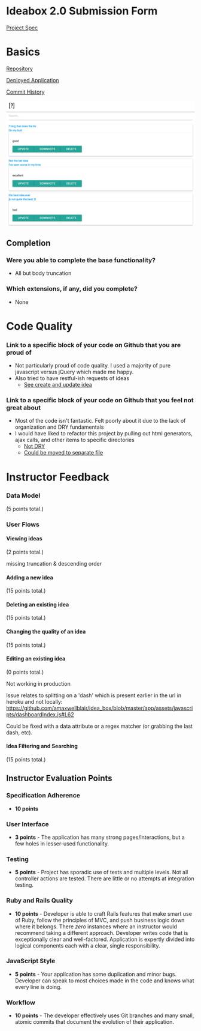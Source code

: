 # Ideabox 2.0 Submission Form
[Project Spec](https://github.com/turingschool/curriculum/blob/master/source/projects/revenge_of_idea_box.markdown)

# Basics

[Repository](https://github.com/amaxwellblair/idea_box)

[Deployed Application](https://glacial-river-31267.herokuapp.com/)

[Commit History](https://github.com/amaxwellblair/idea_box/commits/master)


![idea-box](images/amb-idea-box.png)

## Completion

### Were you able to complete the base functionality?
* All but body truncation

### Which extensions, if any, did you complete?
* None

# Code Quality

### Link to a specific block of your code on Github that you are proud of
* Not particularly proud of code quality. I used a majority of pure javascript versus jQuery which made me happy.
* Also tried to have restful-ish requests of ideas
  * [See create and update idea](https://github.com/amaxwellblair/idea_box/blob/master/app/assets/javascripts/dashboardIndex.js#L45)

### Link to a specific block of your code on Github that you feel not great about
* Most of the code isn't fantastic. Felt poorly about it due to the lack of organization and DRY fundamentals
* I would have liked to refactor this project by pulling out html generators, ajax calls, and other items to specific directories
  * [Not DRY](https://github.com/amaxwellblair/idea_box/blob/master/app/assets/javascripts/dashboardIndex.js#L77)
  * [Could be moved to separate file](https://github.com/amaxwellblair/idea_box/blob/master/app/assets/javascripts/dashboardIndex.js#L181)

# Instructor Feedback

### Data Model

(5 points total.)

### User Flows

#### Viewing ideas

(2 points total.)

missing truncation & descending order

#### Adding a new idea

(15 points total.)

#### Deleting an existing idea

(15 points total.)

#### Changing the quality of an idea

(15 points total.)

#### Editing an existing idea

(0 points total.)

Not working in production

Issue relates to splitting on a 'dash' which is present earlier in the url in heroku and not locally: https://github.com/amaxwellblair/idea_box/blob/master/app/assets/javascripts/dashboardIndex.js#L62

Could be fixed with a data attribute or a regex matcher (or grabbing the last dash, etc).

#### Idea Filtering and Searching

(15 points total.)

## Instructor Evaluation Points

### Specification Adherence

* **10 points**

### User Interface

* **3 points** - The application has many strong pages/interactions, but a few holes in lesser-used functionality.

### Testing

* **5 points** - Project has sporadic use of tests and multiple levels. Not all controller actions are tested. There are little or no attempts at integration testing.

### Ruby and Rails Quality

* **10 points** - Developer is able to craft Rails features that make smart use of Ruby, follow the principles of MVC, and push business logic down where it belongs. There _zero_ instances where an instructor would recommend taking a different approach. Developer writes code that is exceptionally clear and well-factored. Application is expertly divided into logical components each with a clear, single responsibility.

### JavaScript Style

* **5 points** - Your application has some duplication and minor bugs. Developer can speak to most choices made in the code and knows what every line is doing.

### Workflow

* **10 points** - The developer effectively uses Git branches and many small, atomic commits that document the evolution of their application.
